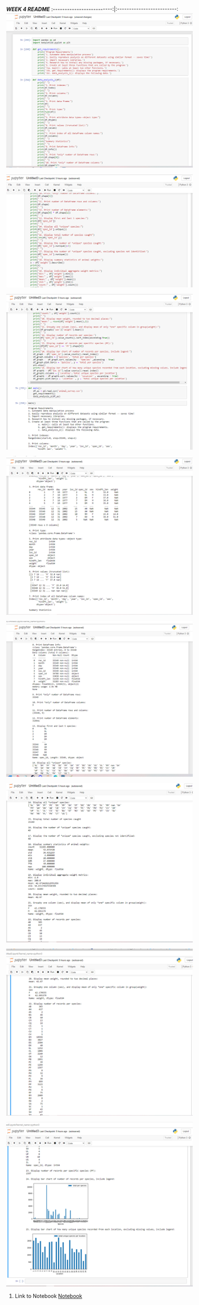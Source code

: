 ***WEEK 4 README***
:-------------------------:|:-------------------------:
![jupyter screenshot1](img/DISweek4shot1.png)    

![jupyter screenshot2](img/DISweek4shot2.png)  

![jupyter screenshot3](img/DISweek4shot3.png) 

![jupyter screenshot4](img/DISweek4shot4.png)  

![jupyter screenshot4](img/DISweek4shot5.png)  

![jupyter screenshot4](img/DISweek4shot6.png) 

![jupyter screenshot4](img/DISweek4shot7.png) 

![jupyter screenshot4](img/DISweek4shot8.png) 

1. Link to Notebook
[Notebook](documents/DISweek4.ipynb "Week 4 notebook") 